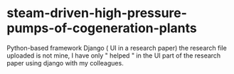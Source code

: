 # steam-driven-high-pressure-pumps-of-cogeneration-plants
Python-based framework Django  ( UI in a research paper)
the research file uploaded is not mine, I have only " helped " in the UI part of the research paper using django with my colleagues.
